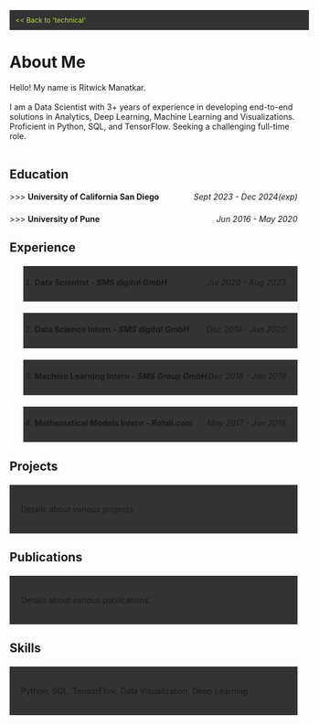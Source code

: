 <link rel="stylesheet" href="https://cdnjs.cloudflare.com/ajax/libs/font-awesome/6.0.0-beta3/css/all.min.css">

<style>
    .back-button {
        display: block;
        width: 100%;
        padding: 10px;
        background-color: #333;
        color: #bada55;
        text-align: left;
        text-decoration: none;
        font-size: 12px;
        top: -30px
    }
    
    .section {
        padding: 20px;
        margin: 20px 0;
    }

    .section:nth-child(odd) {
        background-color: #333;
    }

    .section:nth-child(even) {
        background-color: #333;
    }

    .tags {
        display: flex;
        flex-wrap: wrap;
        gap: 5px;
    }

    .course {
        background-color: #333;
        color: #bada55;
        padding: 5px 10px;
        border-radius: 3px;
        font-size: 12px;
    }

    .tag {
        background-color: #003319;
        color: #bada55;
        padding: 5px 10px;
        border-radius: 15px;
        font-size: 12px;
        margin-right: 5px;
    }

    details {
        margin-bottom: 5px;
    }
    
    summary {
        cursor: pointer;
        display: flex;
        justify-content: space-between;
    }

    .details-content {
        padding-left: 25px;
    }

    .date-range {
        margin-left: auto;
        font-style: italic;
    }
</style>

<a href="https://ritwickmanatkar.github.io/blog/technical/" class="back-button"> << Back to 
'technical'</a>

<h1>
   About Me
</h1>

Hello! My name is Ritwick Manatkar.<br><br>
I am a Data Scientist with 3+ years of experience in developing end-to-end solutions in Analytics,
Deep Learning, Machine Learning and Visualizations. Proficient in Python, SQL, and TensorFlow. 
Seeking a challenging full-time role.<br><br>

<h2>Education</h2>
<details>
    <summary>
        <span> >>> <b>University of California San Diego</b></span>
        <span class="date-range">Sept 2023 - Dec 2024(exp)</span>
    </summary>
    <hr>
    <div class="details-content">
        <p><i class="fas fa-university icon"></i>  <u>Master of Science in Data Science</u></p>
        <p><i class="fas fa-map-marker-alt icon"></i>  <u>Location</u>: San Diego, CA</p>
        <p><i class="fas fa-graduation-cap icon"></i>  <u>GPA</u>: 3.92 / 4.00</p>
        <div class="tags">
            <div class="course">Probability & Statistics</div>
            <div class="course">Data Management</div>
            <div class="course">Numeric Linear Algebra</div>
            <div class="course">Machine Learning</div>
            <div class="course">Scalable Data Systems</div>
            <div class="course">Statistical Models</div>
            <div class="course">Causal Inference</div>
            <div class="course">Fraud Analytics</div>
            <div class="course">Trustworthy Machine Learning</div>
        </div>
    </div>
    <hr>
</details>
<br>
<details>
        <summary>
            <span> >>> <b>University of Pune</b></span>
            <span class="date-range">Jun 2016 - May 2020</span>
        </summary>
        <hr>
        <div class="details-content">
            <p><i class="fas fa-university icon"></i>  <u>Bachelor of Engineering in Computer 
    Engineering</u></p>
            <p><i class="fas fa-map-marker-alt icon"></i> <u>Location</u>: Pune, India</p>
            <p><i class="fas fa-graduation-cap icon"></i> <u>GPA</u>: 3.96 / 4.00</p>
            <div class="tags">
                <div class="course">Engineering Mathematics I</div>
                <div class="course">Fundamentals of Programming Language I</div>
                <div class="course">Basic Electronics Engineering</div>
                <div class="course">Engineering Graphics I</div>
                <div class="course">Engineering Mathematics II</div>
                <div class="course">Fundamentals of Programming Language II</div>
                <div class="course">Basic Electronics Engineering</div>
                <div class="course">Basic Mechanical Engineering</div>
                <div class="course">Engineering Graphics II</div>
                <div class="course">Discrete Mathematics</div>
                <div class="course">Digital Electronic and Logic Design</div>
                <div class="course">Data Structures and Algorithms</div>
                <div class="course">Computer Organization and Architecture</div>
                <div class="course">Object Oriented Programming</div>
                <div class="course">Engineering Mathematics III</div>
                <div class="course">Computer Graphics</div>
                <div class="course">Advanced Data Structures</div>
                <div class="course">Microprocessor</div>
                <div class="course">Principles of Programming Languages</div>
                <div class="course">Theory of Computation</div>
                <div class="course">Database Management Systems</div>
                <div class="course">Software Engineering and Project Management</div>
                <div class="course">Information System and Engineering Economics</div>
                <div class="course">Computer Networks</div>
                <div class="course">Design and Analysis of Algorithms</div>
                <div class="course">Systems Programming and Operating Systems</div>
                <div class="course">Embedded System and Internet of Things</div>
                <div class="course">Software Modeling and Design</div>
                <div class="course">Web Technology</div>
                <div class="course">High Performance Computing</div>
                <div class="course">Artificial Intelligence and Robotics</div>
                <div class="course">Data Analytics</div>
                <div class="course">Data Mining and Warehousing</div>
                <div class="course">Operation Research</div>
                <div class="course">Machine Learning</div>
                <div class="course">Information and Cyber Security</div>
                <div class="course">Embedded and Real Time Operating Systems</div>
                <div class="course">Human Computer Interface</div>
            </div>
        </div>
        <hr>
    </details>


<h2>Experience</h2>
<ol>
    <div class="section">
    <li>
        <details>
            <summary>
                <span><b>Data Scientist - <i>SMS digital GmbH</i></b></span>
                <span class="date-range">Jul 2020 - Aug 2023</span>
            </summary>
            <hr>
            <div class="details-content">
                <p><i class="fas fa-map-marker-alt icon"></i>  <u>Location</u>: Dusseldorf, 
Germany</p>
                <ul>
                    <li> Engineered and managed the Python-based <strong>AI training codebase</strong> for multi-million dollar Predictive Quality contracts
                    <li> Developed and validated <strong>real-time multimodal ResNet based Deep Learning models</strong> using Tensorflow & NumPy in
Python, which processed high-frequency data from 200+ signals and production state variables to classify the state.
                    <li> Spearheaded an <strong>explainable AI</strong> initiative utilizing a game theory-based idea to find the root causes of customer’s
issues, which was integrated into the company’s AI toolkit and continues to power at least 3 other projects.
                    <li> Took charge of developing a <strong>data validation pipeline</strong> that improved data quality and workflow efficiency.
                    <li> Prepared <strong>internal dashboards and numerous data visualization scripts</strong> for stakeholder presentations.
                    <li> <strong>Mentored 3 interns</strong> in Machine Learning, Data 
Visualization, 
and Clean Coding & Architecture practices in Python.
                </ul>
                <br>
                <div class="tags">
                    <div class="tag">Python</div>
                    <div class="tag">Tensorflow</div>
                    <div class="tag">Scikit-learn</div>
                    <div class="tag">Matplotlib</div>
                    <div class="tag">Tableau</div>
                    <div class="tag">Seaborn</div>
                    <div class="tag">MS SQL</div>
                    <div class="tag">Github</div>
                    <div class="tag">JIRA</div>
                </div>
            </div>
        </details>
    </li>
    </div>
    <div class="section">
    <li>
        <details>
            <summary>
                <span><b>Data Science Intern - <i>SMS digital GmbH</i></b></span>
                <span class="date-range">Dec 2019 - Jun 2020</span>
            </summary>
            <hr>
            <div class="details-content">
                <p><i class="fas fa-map-marker-alt icon"></i>  <u>Location</u>: Dusseldorf, 
Germany</p>
                <ul>
                    <li> Created a machine learning service that <strong>forecasts</strong> 
the future demand 
for a customer’s product inventory using Statistical and Deep Learning techniques.
                    <li> Presented <strong>proof-of-concept</strong> to a USA-based customer,
resulting in a 
sale and a <strong>full-time employment</strong> offer as a student.
                    <li> Researched and implemented <strong>time series forecasting and 
analysis</strong> 
methods like ARIMA, RNN, LSTM, & FBProphet.
                </ul>
                <br>
                <div class="tags">
                    <div class="tag">Python</div>
                    <div class="tag">Tensorflow</div>
                    <div class="tag">Scikit-learn</div>
                    <div class="tag">Statsmodels</div>
                    <div class="tag">FBProphet</div>
                    <div class="tag">Matplotlib</div>
                    <div class="tag">SQL</div>
                    <div class="tag">Github</div>
                    <div class="tag">JIRA</div>
                </div>
            </div>
        </details>
    </li>
    </div>
    <div class="section">
    <li>
        <details>
            <summary>
                <span><b>Machine Learning Intern - <i>SMS Group GmbH</i></b></span>
                <span class="date-range">Dec 2018 - Jan 2019</span>
            </summary>
            <hr>
            <div class="details-content">
                <p><i class="fas fa-map-marker-alt icon"></i>  <u>Location</u>: Dusseldorf, 
Germany</p>
                <ul>
                    <li> Developed <strong>multivariate regression models</strong> using 
Scikit-learn in 
Python that could simulate the temperature conditions for faulty sensors inside the mold of a 
continuous casting machine.
                    <li> Achieved <strong>low error rates</strong> for the final models on 
extensive test 
sets with sizes over 3 GB.
                    <li> Integrated model as <strong>AI-based correction module</strong> 
into flagship 
product, enhancing data-driven decision-making.
                </ul>
                <br>
                <div class="tags">
                    <div class="tag">Python</div>
                    <div class="tag">Scikit-learn</div>
                    <div class="tag">Matplotlib</div>
                    <div class="tag">GitLab</div>
                    <div class="tag">JIRA</div>
                </div>
            </div>
        </details>
    </li>
    </div>
    <div class="section">
    <li>
        <details>
            <summary>
                <span><b>Mathematical Models Intern - <i>Ralali.com</i></b></span>
                <span class="date-range">May 2017 - Jun 2018</span>
            </summary>
            <hr>
            <div class="details-content">
                <p><i class="fas fa-map-marker-alt icon"></i>  <u>Location</u>: Dusseldorf, 
Germany</p>
                <ul>
                    <li> Formulated a <strong>mathematical model</strong> addressing the 
constraints of the 
vehicle route optimization problem.
                    <li> Researched and developed a <strong>rudimentary algorithm in 
C++</strong> for the 
presented Vehicle Routing Problem.
                    <li> Generated <strong>detailed documentation</strong> outlining my 
workflow, findings, 
and code for future use.
                </ul>
                <br>
                <div class="tags">
                    <div class="tag">C++</div>
                    <div class="tag">Microsoft Office</div>
                </div>
            </div>
        </details>
    </li>
    </div>
</ol>


<h2>Projects</h2>
<div class="section">
    <p>Details about various projects.</p>
</div>

<h2>Publications</h2>
<div class="section">
    <p>Details about various publications.</p>
</div>

<h2>Skills</h2>
<div class="section">
    <p>Python, SQL, TensorFlow, Data Visualization, Deep Learning</p>
</div>


